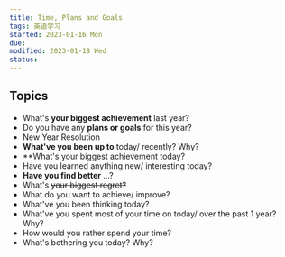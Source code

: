 ```yaml
---
title: Time, Plans and Goals
tags: 英语学习    
started: 2023-01-16 Mon
due: 
modified: 2023-01-18 Wed
status: 
---
```

## Topics
- What's **your biggest achievement** last year?
- Do you have any **plans or goals** for this year?
- New Year Resolution
- **What've you been up to** today/ recently? Why?
- **What's your biggest achievement today?
- Have you learned anything new/ interesting today?
- **Have you find better** ...?
- What's ~~your biggest regret?~~
- What do you want to achieve/ improve?
- What've you been thinking today?
- What've you spent most of your time on today/ over the past 1 year? Why?
- How would you rather spend your time?
- What's bothering you today? Why?
